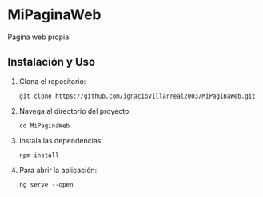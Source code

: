# MiPaginaWeb

Pagina web propia.

## Instalación y Uso
1. Clona el repositorio:
    ```
    git clone https://github.com/ignacioVillarreal2003/MiPaginaWeb.git
    ```

2. Navega al directorio del proyecto:
    ```
    cd MiPaginaWeb
    ```

3. Instala las dependencias:
    ```
    npm install
    ```

4. Para abrir la aplicación:
    ```
    ng serve --open
    ```
